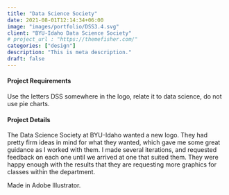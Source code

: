 ```yaml
---
title: "Data Science Society"
date: 2021-08-01T12:14:34+06:00
image: "images/portfolio/DSS3.4.svg"
client: "BYU-Idaho Data Science Society"
# project_url : "https://themefisher.com/"
categories: ["design"]
description: "This is meta description."
draft: false
---
```


#### Project Requirements

Use the letters DSS somewhere in the logo, relate it to data science, do not use pie charts.


#### Project Details

The Data Science Society at BYU-Idaho wanted a new logo. They had pretty firm ideas in mind for what they wanted, which gave me some great guidance as I worked with them. I made several iterations, and requested feedback on each one until we arrived at one that suited them. They were happy enough with the results that they are requesting more graphics for classes within the department.

Made in Adobe Illustrator.
